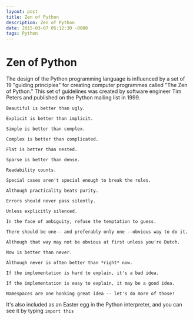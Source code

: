```yaml
---
layout: post
title: Zen of Python
description: Zen of Python
date: 2015-03-07 05:12:30 -0800
tags: Python
---
```



# Zen of Python

The design of the Python programming language is influenced by a set of 19 "guiding principles" for creating computer programmes called "The Zen of Python." This set of guidelines was created by software engineer Tim Peters and published on the Python mailing list in 1999.

```
Beautiful is better than ugly.

Explicit is better than implicit.

Simple is better than complex.

Complex is better than complicated.

Flat is better than nested.

Sparse is better than dense.

Readability counts.

Special cases aren't special enough to break the rules.

Although practicality beats purity.

Errors should never pass silently.

Unless explicitly silenced.

In the face of ambiguity, refuse the temptation to guess.

There should be one-- and preferably only one --obvious way to do it.

Although that way may not be obvious at first unless you're Dutch.

Now is better than never.

Although never is often better than *right* now.

If the implementation is hard to explain, it's a bad idea.

If the implementation is easy to explain, it may be a good idea.

Namespaces are one honking great idea -- let's do more of those!

```

It's also included as an Easter egg in the Python interpreter, and you can see it by typing 
``` import this ```


